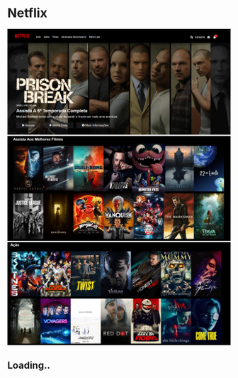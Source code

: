 # Netflix

![Começo](https://github.com/AlexDeSaran/Netflix/blob/main/Images/Capturar.PNG)
![Começo](https://github.com/AlexDeSaran/Netflix/blob/main/Images/Capturar1.PNG)
![Começo](https://github.com/AlexDeSaran/Netflix/blob/main/Images/Capturar2.PNG)


## Loading..